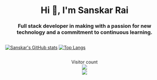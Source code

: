 <h1 align = "center">Hi 👋, I'm Sanskar Rai</h1>
<h3 align = "center">Full stack developer in making with a passion for new technology and a commitment to continuous learning.

 
  
  
  
  
  
  ##
[![Sanskar's GitHub stats](https://github-readme-stats.vercel.app/api?username=TheSansySasy&theme=moltack)](https://github.com/TheSansySasy/github-readme-stats)
[![Top Langs](https://github-readme-stats.vercel.app/api/top-langs/?username=TheSansySasy&theme=moltack)](https://github.com/TheSansySasy/github-readme-stats)
  
##
<p align="center"> 
  Visitor count<br>
  <img src="https://profile-counter.glitch.me/TheSansySasy/count.svg" /><br>
<img align="center" src="https://github.com/TheSansySasy/TheSansySasy/blob/main/assets/72a3a44783db0c9dfa741e6f56c77175.gif"/>
 </p>

